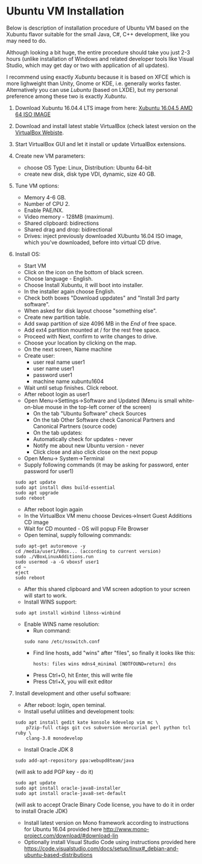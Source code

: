 # Ubuntu VM Installation

Below is description of installation procedure of Ubuntu VM based on the
Xubuntu flavor suitable for the small Java, C\#, C++ development, like you may
need to do.

Although looking a bit huge, the entire procedure should take you
just 2-3 hours (unlike installation of Windows and related developer tools like
Visual Studio, which may get day or two with application of all updates).

I recommend using exactly *Xubuntu* because it is based on XFCE which is
more lighweight than Unity, Gnome or KDE, i.e. generally works faster.
Alternatively you can use *Lubuntu* (based on LXDE), but my personal preference
among these two is exactly *Xubuntu*.

1. Download Xubuntu 16.04.4 LTS image from here: [Xubuntu 16.04.5 AMD 64 ISO IMAGE](http://nl.archive.ubuntu.com/ubuntu-cdimage-xubuntu/releases/16.04/release/xubuntu-16.04.5-desktop-amd64.iso)
2. Download and install latest stable VirtualBox (check latest version on the
   [VirtualBox Webiste](https://www.virtualbox.org).
3. Start VirtualBox GUI and let it install or update VirtualBox extensions.
4. Create new VM parameters:
    - choose OS Type: Linux, Distribution: Ubuntu 64-bit
    - create new disk, disk type VDI, dynamic, size 40 GB.
5. Tune VM options:
    - Memory 4-6 GB.
    - Number of CPU 2.
    - Enable PAE/NX.
    - Video memory - 128MB (maximum).
    - Shared clipboard: bidirections
    - Shared drag and drop: bidirectional
    - Drives: inject previously downloaded XUbuntu 16.04 ISO image, which
      you've downloaded, before into virtual CD drive.
6. Install OS:
    - Start VM
    - Click on the icon on the bottom of black screen.
    - Choose language - English.
    - Choose Install Xubuntu, it will boot into installer.
    - In the installer again choose English.
    - Check both boxes "Download uppdates" and "Install 3rd party software".
    - When asked for disk layout choose "something else".
    - Create new partition table.
    - Add swap partition of size 4096 MB in the *End* of free space.
    - Add ext4 partition mounted at / for the rest free space.
    - Proceed with Next, confirm to write changes to drive.
    - Choose your location by clicking on the map.
    - On the next screen, Name machine
    - Create user:
        - user real name user1
        - user name user1
        - password user1
        - machine name xubuntu1604
    - Wait until setup finishes. Click reboot.
    - After reboot login as user1
    - Open Menu-\>Settings-\>Software and Updated (Menu is small white-on-blue
    mouse in the top-left corner of the screen)
        - On the tab "Ubuntu Software" check Sources
        - On the tab Other Software check Canonical Partners and  Canonical
          Partners (source code)
        - On the tab updates:
        - Automatically check for updates - never
        - Notify me about new Ubuntu version - never
        - Click close and also click close on the next popup
    - Open Menu-\> System-\>Terminal
    - Supply following commands (it may be asking for password, enter password for
    user1)
    ```shell
    sudo apt update
    sudo apt install dkms build-essential
    sudo apt upgrade
    sudo reboot
    ```
    - After reboot login again
    - In the VirtualBox VM menu choose Devices-\>Insert Guest Additions CD image
    - Wait for CD mounted - OS will popup File Browser
    - Open teminal, supply following commands:
    ```shell
    sudo apt-get autoremove -y
    cd /media/user1/VBox... (according to current version)
    sudo ./VBoxLinuxAdditions.run
    sudo usermod -a -G vboxsf user1
    cd ~
    eject
    sudo reboot
    ```
    - After this shared clipboard and VM screen adoption to your screen will
        start to work.
    - Install WINS support:
    ```shell
    sudo apt install winbind libnss-winbind
    ```
    - Enable WINS name resolution:
        - Run command:
        ```shell
        sudo nano /etc/nsswitch.conf
        ```
        - Find line hosts, add "wins" after "files", so finally it looks
            like this:
            ```text
            hosts: files wins mdns4_minimal [NOTFOUND=return] dns
            ```
        - Press Ctrl+O, hit Enter, this will write file
        - Press Ctrl+X, you will exit editor

7. Install development and other useful software:
    - After reboot: login, open teminal.
    - Install useful utilities and development tools:
    ```shell
    sudo apt install gedit kate konsole kdevelop vim mc \
        p7zip-full ctags git cvs subversion mercurial perl python tcl ruby \
        clang-3.8 monodevelop
    ```
    - Install Oracle JDK 8
    ```shell
    sudo add-apt-repository ppa:webupd8team/java
    ```
    (will ask to add PGP key - do it)
    ```shell
    sudo apt update
    sudo apt install oracle-java8-installer
    sudo apt install oracle-java8-set-default
    ```
    (will ask to accept Oracle Binary Code license, you have to do it in order to install Oracle JDK)
    - Install latest version on Mono framework according to instructions for Ubuntu 16.04 provided here http://www.mono-project.com/download/#download-lin
    - Optionally install Visual Studio Code using instructions provided here https://code.visualstudio.com/docs/setup/linux#_debian-and-ubuntu-based-distributions

